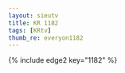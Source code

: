 ```yaml
--- 
layout: sieutv
title: KR 1182
tags: [KRtv]
thumb_re: everyon1182
---
```

{% include edge2 key="1182" %} 
